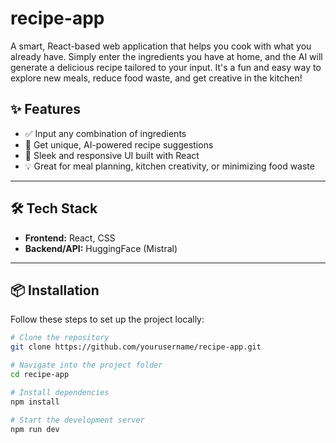 
# recipe-app

A smart, React-based web application that helps you cook with what you already have. Simply enter the ingredients you have at home, and the AI will generate a delicious recipe tailored to your input. It's a fun and easy way to explore new meals, reduce food waste, and get creative in the kitchen!

## ✨ Features

- ✅ Input any combination of ingredients
- 🍳 Get unique, AI-powered recipe suggestions
- 🎨 Sleek and responsive UI built with React
- 💡 Great for meal planning, kitchen creativity, or minimizing food waste

---

## 🛠️ Tech Stack

- **Frontend:** React, CSS
- **Backend/API:** HuggingFace (Mistral)

---

## 📦 Installation

Follow these steps to set up the project locally:

```bash
# Clone the repository
git clone https://github.com/yourusername/recipe-app.git

# Navigate into the project folder
cd recipe-app

# Install dependencies
npm install

# Start the development server
npm run dev
```
